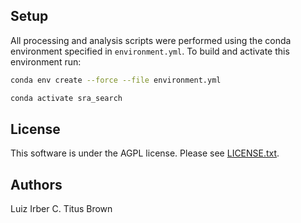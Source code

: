 ## Setup

All processing and analysis scripts were performed using the conda environment specified in `environment.yml`.
To build and activate this environment run:

```bash
conda env create --force --file environment.yml

conda activate sra_search
```

## License

This software is under the AGPL license. Please see [LICENSE.txt](LICENSE.txt).

## Authors

Luiz Irber
C. Titus Brown
